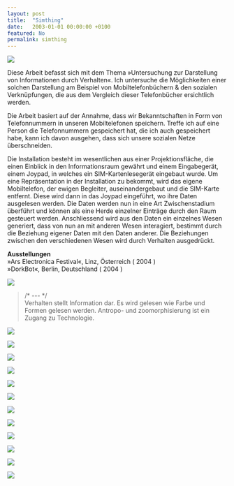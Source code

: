 ```yaml
---
layout: post
title:  "Simthing"
date:   2003-01-01 00:00:00 +0100
featured: No
permalink: simthing
---
```


![](/assets/2003-01-01-Simthing/simthing-01.jpg)

Diese Arbeit befasst sich mit dem Thema »Untersuchung zur Darstellung von Informationen durch Verhalten«. Ich untersuche die Möglichkeiten einer solchen Darstellung am Beispiel von Mobiltelefonbüchern & den sozialen Verknüpfungen, die aus dem Vergleich dieser Telefonbücher ersichtlich werden.

Die Arbeit basiert auf der Annahme, dass wir Bekanntschaften in Form von Telefonnummern in unseren Mobiltelefonen speichern. Treffe ich auf eine Person die Telefonnummern gespeichert hat, die ich auch gespeichert habe, kann ich davon ausgehen, dass sich unsere sozialen Netze überschneiden.

Die Installation besteht im wesentlichen aus einer Projektionsfläche, die einen Einblick in den Informationsraum gewährt und einem Eingabegerät, einem Joypad, in welches ein SIM-Kartenlesegerät eingebaut wurde. Um eine Repräsentation in der Installation zu bekommt, wird das eigene Mobiltelefon, der ewigen Begleiter, auseinandergebaut und die SIM-Karte entfernt. Diese wird dann in das Joypad eingeführt, wo ihre Daten ausgelesen werden. Die Daten werden nun in eine Art Zwischenstadium überführt und können als eine Herde einzelner Einträge durch den Raum gesteuert werden. Anschliessend wird aus den Daten ein einzelnes Wesen generiert, dass von nun an mit anderen Wesen interagiert, bestimmt durch die Beziehung eigener Daten mit den Daten anderer. Die Beziehungen zwischen den verschiedenen Wesen wird durch Verhalten ausgedrückt.

**Ausstellungen**   
»Ars Electronica Festival«, Linz, Österreich ( 2004 )   
»DorkBot«, Berlin, Deutschland ( 2004 )   

![](/assets/2003-01-01-Simthing/simthing-02.jpg)

> /* \-\-\- */   
> Verhalten stellt Information dar. Es wird gelesen wie Farbe und Formen gelesen werden. Antropo- und zoomorphisierung ist ein Zugang zu Technologie.

![](/assets/2003-01-01-Simthing/simthing-03.jpg)

![](/assets/2003-01-01-Simthing/simthing-04.jpg)

![](/assets/2003-01-01-Simthing/simthing-05.jpg)

![](/assets/2003-01-01-Simthing/simthing-06.jpg)

![](/assets/2003-01-01-Simthing/simthing-07.jpg)

![](/assets/2003-01-01-Simthing/simthing-08.jpg)

![](/assets/2003-01-01-Simthing/simthing-09.jpg)

![](/assets/2003-01-01-Simthing/simthing-10.jpg)

![](/assets/2003-01-01-Simthing/simthing-11.jpg)

![](/assets/2003-01-01-Simthing/simthing-12.jpg)

![](/assets/2003-01-01-Simthing/simthing-13.jpg)

![](/assets/2003-01-01-Simthing/simthing-14.jpg)
